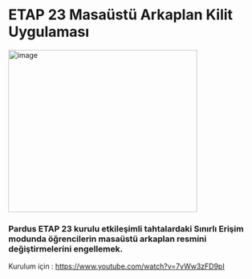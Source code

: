 # ETAP 23 Masaüstü Arkaplan Kilit Uygulaması
<img width="376" height="323" alt="image" src="https://github.com/user-attachments/assets/9f99c1d3-83ee-4abc-a30f-3f6d5908538b" />

### Pardus ETAP 23 kurulu etkileşimli tahtalardaki Sınırlı Erişim modunda öğrencilerin masaüstü arkaplan resmini değiştirmelerini engellemek.
Kurulum için : https://www.youtube.com/watch?v=7vWw3zFD9pI
